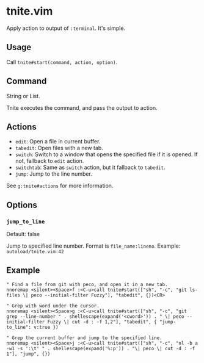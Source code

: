 tnite.vim
===

Apply action to output of `:terminal`.
It's simple.


Usage
---

Call `tnite#start(command, action, option)`.


Command
---

String or List.

Tnite executes the command, and pass the output to action.


Actions
---

* `edit`: Open a file in current buffer.
* `tabedit`: Open files with a new tab.
* `switch`: Switch to a window that opens the specified file if it is opened. If not, fallback to `edit` action.
* `switchtab`: Same as `switch` action, but it fallback to `tabedit`.
* `jump`: Jump to the line number.

See `g:tnite#actions` for more information.

Options
----

### `jump_to_line`

Default: false

Jump to specified line number. Format is `file_name:lineno`.
Example: `autoload/tnite.vim:42`


Example
---



```vim
" Find a file from git with peco, and open it in a new tab.
nnoremap <silent><Space>f :<C-u>call tnite#start(["sh", "-c", "git ls-files \| peco --initial-filter Fuzzy"], "tabedit", {})<CR>

" Grep with word under the cursor.
nnoremap <silent><Space>g :<C-u>call tnite#start(["sh", "-c", "git grep --line-number " . shellescape(expand('<cword>')) . " \| peco --initial-filter Fuzzy \| cut -d : -f 1,2"], "tabedit", { "jump-to_line": v:true })

" Grep the current buffer and jump to the specified line.
nnoremap <silent><Space>j :<C-u>call tnite#start(["sh", "-c", "nl -b a -w1 -s ':\t' " . shellescape(expand('%:p')) . "\| peco \| cut -d : -f 1"], "jump", {})
```
